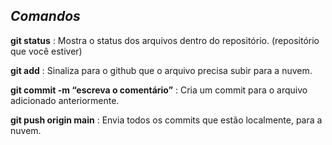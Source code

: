 ## *Comandos*

**git status** : Mostra o status dos arquivos dentro do repositório. (repositório que você estiver)
 
**git add** : Sinaliza para o github que o arquivo precisa subir para a nuvem.

**git commit -m “escreva o comentário”** : Cria um commit para o arquivo adicionado anteriormente.

**git push origin main** : Envia todos os commits que estão localmente, para a nuvem.
